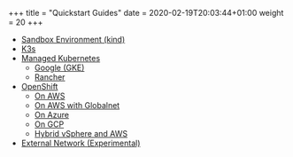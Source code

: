 +++
title = "Quickstart Guides"
date = 2020-02-19T20:03:44+01:00
weight = 20
+++

* [Sandbox Environment (kind)](kind)
* [K3s](k3s)
* [Managed Kubernetes](managed-kubernetes)
  * [Google (GKE)](managed-kubernetes/gke)
  * [Rancher](managed-kubernetes/rancher)
* [OpenShift](openshift)
  * [On AWS](openshift/aws)
  * [On AWS with Globalnet](openshift/globalnet)
  * [On Azure](openshift/azure)
  * [On GCP](openshift/gcp-lb)
  * [Hybrid vSphere and AWS](openshift/vsphere-aws)
* [External Network (Experimental)](external)
